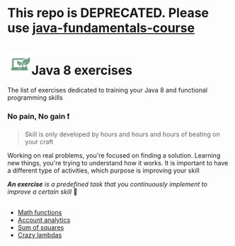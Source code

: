 # This repo is DEPRECATED. Please use [java-fundamentals-course](https://github.com/bobocode-projects/java-fundamentals-course)
# <img src="https://raw.githubusercontent.com/bobocode-projects/resources/master/image/logo_transparent_background.png" height=50/>Java 8 exercises
The list of exercises dedicated to training your Java 8 and functional programming skills

### No pain, No gain :heavy_exclamation_mark:

> Skill is only developed by hours and hours and hours of beating on your craft

Working on real problems, you're focused on finding a solution. Learning new things, you're trying to understand how it works.
It is important to have a different type of activities, which purpose is improving your skill 

***An exercise** is a predefined task that you continuously implement to improve a certain skill* :muscle:
##
* [Math functions](https://github.com/bobocode-projects/java-8-exercises/tree/master/math-functions)
* [Account analytics](https://github.com/bobocode-projects/java-functional-features-exercises/tree/master/account-analytics)
* [Sum of squares](https://github.com/bobocode-projects/java-functional-features-exercises/tree/master/sum-of-squares)
* [Crazy lambdas](https://github.com/bobocode-projects/java-functional-features-exercises/tree/master/crazy-lambdas)
